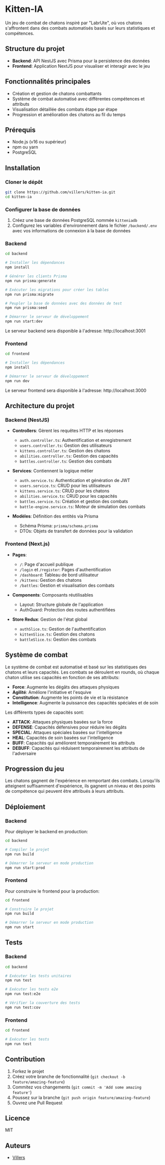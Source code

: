 # Kitten-IA

Un jeu de combat de chatons inspiré par "LabrUte", où vos chatons s'affrontent dans des combats automatisés basés sur leurs statistiques et compétences.

## Structure du projet

- **Backend**: API NestJS avec Prisma pour la persistence des données
- **Frontend**: Application NextJS pour visualiser et interagir avec le jeu

## Fonctionnalités principales

- Création et gestion de chatons combattants
- Système de combat automatisé avec différentes compétences et attributs
- Visualisation détaillée des combats étape par étape
- Progression et amélioration des chatons au fil du temps

## Prérequis

- Node.js (v16 ou supérieur)
- npm ou yarn
- PostgreSQL

## Installation

### Cloner le dépôt

```bash
git clone https://github.com/villers/kitten-ia.git
cd kitten-ia
```

### Configurer la base de données

1. Créez une base de données PostgreSQL nommée `kitteniadb`
2. Configurez les variables d'environnement dans le fichier `/backend/.env` avec vos informations de connexion à la base de données

### Backend

```bash
cd backend

# Installer les dépendances
npm install

# Générer les clients Prisma
npm run prisma:generate

# Exécuter les migrations pour créer les tables
npm run prisma:migrate

# Peupler la base de données avec des données de test
npm run prisma:seed

# Démarrer le serveur de développement
npm run start:dev
```

Le serveur backend sera disponible à l'adresse: http://localhost:3001

### Frontend

```bash
cd frontend

# Installer les dépendances
npm install

# Démarrer le serveur de développement
npm run dev
```

Le serveur frontend sera disponible à l'adresse: http://localhost:3000

## Architecture du projet

### Backend (NestJS)

- **Controllers**: Gèrent les requêtes HTTP et les réponses
  - `auth.controller.ts`: Authentification et enregistrement
  - `users.controller.ts`: Gestion des utilisateurs
  - `kittens.controller.ts`: Gestion des chatons
  - `abilities.controller.ts`: Gestion des capacités
  - `battles.controller.ts`: Gestion des combats

- **Services**: Contiennent la logique métier
  - `auth.service.ts`: Authentication et génération de JWT
  - `users.service.ts`: CRUD pour les utilisateurs
  - `kittens.service.ts`: CRUD pour les chatons
  - `abilities.service.ts`: CRUD pour les capacités
  - `battles.service.ts`: Création et gestion des combats
  - `battle-engine.service.ts`: Moteur de simulation des combats

- **Modèles**: Définition des entités via Prisma
  - Schéma Prisma: `prisma/schema.prisma`
  - DTOs: Objets de transfert de données pour la validation

### Frontend (Next.js)

- **Pages**:
  - `/`: Page d'accueil publique
  - `/login` et `/register`: Pages d'authentification
  - `/dashboard`: Tableau de bord utilisateur
  - `/kittens`: Gestion des chatons
  - `/battles`: Gestion et visualisation des combats

- **Components**: Composants réutilisables
  - Layout: Structure globale de l'application
  - AuthGuard: Protection des routes authentifiées

- **Store Redux**: Gestion de l'état global
  - `authSlice.ts`: Gestion de l'authentification
  - `kittenSlice.ts`: Gestion des chatons
  - `battleSlice.ts`: Gestion des combats

## Système de combat

Le système de combat est automatisé et basé sur les statistiques des chatons et leurs capacités. Les combats se déroulent en rounds, où chaque chaton utilise ses capacités en fonction de ses attributs:

- **Force**: Augmente les dégâts des attaques physiques
- **Agilité**: Améliore l'initiative et l'esquive
- **Constitution**: Augmente les points de vie et la résistance
- **Intelligence**: Augmente la puissance des capacités spéciales et de soin

Les différents types de capacités sont:
- **ATTACK**: Attaques physiques basées sur la force
- **DEFENSE**: Capacités défensives pour réduire les dégâts
- **SPECIAL**: Attaques spéciales basées sur l'intelligence
- **HEAL**: Capacités de soin basées sur l'intelligence
- **BUFF**: Capacités qui améliorent temporairement les attributs
- **DEBUFF**: Capacités qui réduisent temporairement les attributs de l'adversaire

## Progression du jeu

Les chatons gagnent de l'expérience en remportant des combats. Lorsqu'ils atteignent suffisamment d'expérience, ils gagnent un niveau et des points de compétence qui peuvent être attribués à leurs attributs.

## Déploiement

### Backend

Pour déployer le backend en production:

```bash
cd backend

# Compiler le projet
npm run build

# Démarrer le serveur en mode production
npm run start:prod
```

### Frontend

Pour construire le frontend pour la production:

```bash
cd frontend

# Construire le projet
npm run build

# Démarrer le serveur en mode production
npm run start
```

## Tests

### Backend

```bash
cd backend

# Exécuter les tests unitaires
npm run test

# Exécuter les tests e2e
npm run test:e2e

# Vérifier la couverture des tests
npm run test:cov
```

### Frontend

```bash
cd frontend

# Exécuter les tests
npm run test
```

## Contribution

1. Forkez le projet
2. Créez votre branche de fonctionnalité (`git checkout -b feature/amazing-feature`)
3. Commitez vos changements (`git commit -m 'Add some amazing feature'`)
4. Poussez sur la branche (`git push origin feature/amazing-feature`)
5. Ouvrez une Pull Request

## Licence

MIT

## Auteurs

- [Villers](https://github.com/villers)
